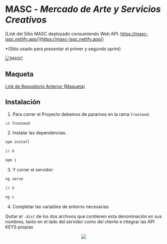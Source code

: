 # MASC - _Mercado de Arte y Servicios Creativos_

[Link del Sitio MASC deployado consumiendo Web API: https://masc-ispc.netlify.app/](https://masc-ispc.netlify.app/)

\*(Sitio usado para presentar el primer y segundo sprint)

![MASC](https://github.com/facumd/masc-ispc/assets/95236196/f1594db4-e85a-4ee4-9bc2-74e6636ebda1)

## Maqueta

[Link de Repositorio Anterior (Maqueta)](https://github.com/hernan04/fullstack)

## Instalación

1. Para correr el Proyecto debemos de pararnos en la rama `frontend`:

```bash
cd frontend
```

2. Instalar las dependencias:

```bash
npm install

// ó

npm i
```

3. Y correr el servidor:

```bash
ng serve

// ó

ng s
```

4. Completar las variables de entorno necesarias:

Quitar el `.dist` de los dos archivos que contienen esta denominación en sus nombres, tanto en el lado del servidor como del cliente e integrar las API KEYS propias

<div style="text-align:center"><img src="https://user-images.githubusercontent.com/95236196/176600098-ff53559d-993a-4a71-9131-1a2fd282fc89.png" /></div>
